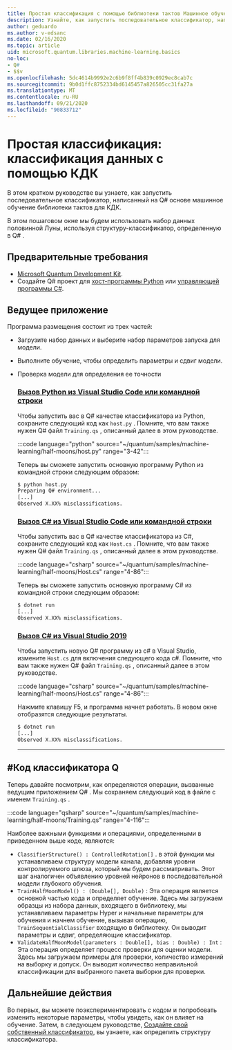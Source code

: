 ```yaml
---
title: Простая классификация с помощью библиотеки тактов Машинное обучение
description: Узнайте, как запустить последовательное классификатор, написанный на Q# основе тактовой машинное обучение библиотеки Microsoft КДК.
author: geduardo
ms.author: v-edsanc
ms.date: 02/16/2020
ms.topic: article
uid: microsoft.quantum.libraries.machine-learning.basics
no-loc:
- Q#
- $$v
ms.openlocfilehash: 5dc4614b9992e2c6b9f8ff4b839c0929ec8cab7c
ms.sourcegitcommit: 9b0d1ffc8752334bd6145457a826505cc31fa27a
ms.translationtype: MT
ms.contentlocale: ru-RU
ms.lasthandoff: 09/21/2020
ms.locfileid: "90833712"
---
```

# <a name="basic-classification-classify-data-with-the-qdk"></a>Простая классификация: классификация данных с помощью КДК

В этом кратком руководстве вы узнаете, как запустить последовательное классификатор, написанный на Q# основе машинное обучение библиотеки тактов для КДК. 

В этом пошаговом окне мы будем использовать набор данных половинной Луны, используя структуру-классификатор, определенную в Q# .

## <a name="prerequisites"></a>Предварительные требования

- [Microsoft Quantum Development Kit](xref:microsoft.quantum.install).
- Создайте Q# проект для [хост-программы Python](xref:microsoft.quantum.install.python) или [управляющей программы C#](xref:microsoft.quantum.install.cs).

## <a name="host-program"></a>Ведущее приложение

Программа размещения состоит из трех частей:

- Загрузите набор данных и выберите набор параметров запуска для модели.
- Выполните обучение, чтобы определить параметры и сдвиг модели.
- Проверка модели для определения ее точности

    ### <a name="python-with-visual-studio-code-or-the-command-line"></a>[Вызов Python из Visual Studio Code или командной строки](#tab/tabid-python)

    Чтобы запустить вас в Q# качестве классификатора из Python, сохраните следующий код как `host.py` . Помните, что вам также нужен Q# файл `Training.qs` , описанный далее в этом руководстве.

    :::code language="python" source="~/quantum/samples/machine-learning/half-moons/host.py" range="3-42":::

    Теперь вы сможете запустить основную программу Python из командной строки следующим образом:

    ```bash
    $ python host.py
    Preparing Q# environment...
    [...]
    Observed X.XX% misclassifications.
    ```

    ### <a name="c-with-visual-studio-code-or-the-command-line"></a>[Вызов C# из Visual Studio Code или командной строки](#tab/tabid-csharp)

    Чтобы запустить вас в Q# качестве классификатора из C#, сохраните следующий код как `Host.cs` . Помните, что вам также нужен Q# файл `Training.qs` , описанный далее в этом руководстве.

    :::code language="csharp" source="~/quantum/samples/machine-learning/half-moons/Host.cs" range="4-86":::

    Теперь вы сможете запустить основную программу C# из командной строки следующим образом:

    ```bash
    $ dotnet run
    [...]
    Observed X.XX% misclassifications.
    ```

    ### <a name="c-with-visual-studio-2019"></a>[Вызов C# из Visual Studio 2019](#tab/tabid-vs2019)

    Чтобы запустить новую Q# программу из c# в Visual Studio, измените `Host.cs` для включения следующего кода c#. Помните, что вам также нужен Q# файл `Training.qs` , описанный далее в этом руководстве.

    :::code language="csharp" source="~/quantum/samples/machine-learning/half-moons/Host.cs" range="4-86":::

    Нажмите клавишу F5, и программа начнет работать. В новом окне отобразятся следующие результаты. 

    ```bash
    $ dotnet run
    [...]
    Observed X.XX% misclassifications.
    ```
    ***

## <a name="q-classifier-code"></a>\#Код классификатора Q

Теперь давайте посмотрим, как определяются операции, вызванные ведущим приложением Q# .
Мы сохраняем следующий код в файле с именем `Training.qs` .

:::code language="qsharp" source="~/quantum/samples/machine-learning/half-moons/Training.qs" range="4-116":::

Наиболее важными функциями и операциями, определенными в приведенном выше коде, являются:

- `ClassifierStructure() : ControlledRotation[]` . в этой функции мы устанавливаем структуру модели канала, добавляя уровни контролируемого шлюза, который мы будем рассматривать. Этот шаг аналогичен объявлению уровней нейронов в последовательной модели глубокого обучения.
- `TrainHalfMoonModel() : (Double[], Double)` : Эта операция является основной частью кода и определяет обучение. Здесь мы загружаем образцы из набора данных, входящего в библиотеку, мы устанавливаем параметры Hyper и начальные параметры для обучения и начнем обучение, вызывая операцию, `TrainSequentialClassifier` входящую в библиотеку. Он выводит параметры и сдвиг, определяющие классификатор.
- `ValidateHalfMoonModel(parameters : Double[], bias : Double) : Int` : Эта операция определяет процесс проверки для оценки модели. Здесь мы загружаем примеры для проверки, количество измерений на выборку и допуск. Он выводит количество неправильной классификации для выбранного пакета выборки для проверки.

## <a name="next-steps"></a>Дальнейшие действия

Во первых, вы можете поэкспериментировать с кодом и попробовать изменить некоторые параметры, чтобы увидеть, как он влияет на обучение. Затем, в следующем руководстве, [Создайте свой собственный классификатор](xref:microsoft.quantum.libraries.machine-learning.design), вы узнаете, как определить структуру классификатора.
